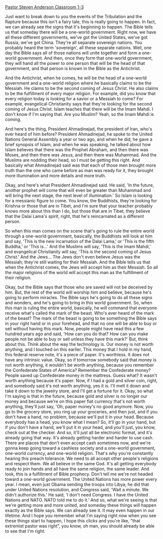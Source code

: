 [Pastor Steven Anderson Classroom 1-3](https://youtu.be/lv9nLVrDueY?t=3345)

Just want to break down to you the events of the Tribulation and the Rapture because this isn't a fairy tale, this is really going to happen. In fact, we can already see the signs that it's beginning to happen. The Bible tells us that someday there will be a one-world government. Right now, we have all these different governments, we've got the United States, we've got Russia, we've got China. They're all separate sovereign nations. You probably heard the term 'sovereign', all these separate nations. Well, one day the Bible says all of those nations will unite together and form a one-world government. And then, once they form that one-world government, they will hand all the power to one person that will be the head of that government, and that person is known in the Bible as the Antichrist.

And the Antichrist, when he comes, he will be the head of a one-world government and a one-world religion where he basically claims to be the Messiah. He claims to be the second coming of Jesus Christ. He also claims to be the fulfillment of every major religion. For example, did you know that every religion today is looking for a savior or a Messiah to come? For example, evangelical Christianity says that they're looking for the second coming of Jesus Christ. Islam teaches that there will be the Imam Mahdi. I don't know if I'm saying that. Are you Muslim? Yeah, so the Imam Mahdi is coming.

And here's the thing, President Ahmadinejad, the president of Iran, who's ever heard of him before? President Ahmadinejad, he spoke to the United Nations General Assembly a year or two ago, and when he did, he gave a brief synopsis of Islam, and when he was speaking, he talked about how Islam believes that there was the Prophet Abraham, and then there was Moses, and then there was Jesus, and then there was Muhammad. And the Muslims are nodding their head, so I must be getting this right. And basically what Ahmadinejad said was that each of those men brought more truth than the one who came before as man was ready for it, they brought more illumination and more details and more truth.

Okay, and here's what President Ahmadinejad said. He said, 'In the future, another prophet will come that will even be greater than Muhammad and will bring the next stage, the next level of illumination.' So Islam is looking for a messianic figure to come. You know, the Buddhists, they're looking for Krishna or those that are in Tibet, and I'm sure that your teacher probably knows more about this than I do, but those that are in Tibet, they believe that the Dalai Lama's spirit, right, that he's reincarnated as a different person.

So when this man comes on the scene that's going to rule the entire world through a one-world government, basically, the Buddhists will look at him and say, 'This is the new incarnation of the Dalai Lama,' or 'This is the fifth Buddha,' or 'This is…' And the Muslims will say, 'This is the Imam Mahdi,' and evangelical Christianity will say, 'This is the second coming of Jesus Christ.' And the Jews… The Jews don't even believe Jesus was the Messiah; they're still waiting for their Messiah. And the Bible tells us that when the Antichrist comes, the Jews will accept him as their Messiah. So all the major religions of the world will accept this man as the fulfillment of their religion.

Okay, but the Bible says that those who are saved will not be deceived by him. But, the rest of the world will worship him and believe, because he's going to perform miracles. The Bible says he's going to do all these signs and wonders, and he's going to bring in this world government. So, when this man is ruling the entire world, basically, he will command that everyone receive what's called the mark of the beast. Who's ever heard of the mark of the beast? The mark of the beast is going to be something the Bible says in your right hand or in your forehead, and that no one will be able to buy or sell without having this mark. Now, people might have read this a few hundred years ago and said, 'How can you do that? How can you make people not be able to buy or sell unless they have this mark?' But, think about this. Think about the way the technology is. Our money is not worth anything, and I touched on this earlier. This money that I hold in my hand, this federal reserve note, it's a piece of paper. It's worthless. It does not have any intrinsic value. Okay, so if tomorrow somebody said that money is not worth anything, it wouldn't be worth anything, because you remember the Confederate States of America? Remember the Confederate money? People saved up Confederate money in the mattress. Guess what? It wasn't worth anything because it's paper. Now, if I had a gold and silver coin, right, and somebody said it's not worth anything, yes it is. I'll melt it down and take it down to the jewelry store, and I'll get a fortune for it. Okay, so what I'm saying is that in the future, because gold and silver is no longer our money and because we're on this paper fiat currency that's not worth anything, they'll just say, 'Oh, paper money's no good anymore. Now, you go to the grocery store, you ring up your groceries, and then just, and if you don't have a hand, no problem, because we'll put it in your head. Because everybody has a head, you know what I mean? So, it'll go in your hand, but if you don't have a hand, we'll put it in your head, and you'll just, you know, check out at the checker. And so, it'll just all be electronic format, and it's already going that way. It's already getting harder and harder to use cash. There are places that don't even accept cash sometimes now, and we're gonna keep going toward a cashless society and a one-world government, one-world currency, and one-world religion. That's why you're constantly hearing this preach tolerance. We need to all accept other people's religions and respect them. We all believe in the same God. It's all getting everybody ready to join hands and all have the same religion, the same leader. And look, this is a fulfillment of Bible prophecy. Don't tell me we're not headed toward a one-world government. The United Nations has more power every year. I mean, even just Obama sending the troops into Libya, he did that under United Nations resolution, and Congress said, 'Wait a minute. We didn't authorize this.' He said, 'I don't need Congress. I have the United Nations and NATO. NATO told me to do it.' And so, what we're seeing is that we're getting more and more united, and someday these things will happen exactly as the Bible says. We can already see it. It may even happen in our lifetime. And I hope you remember what I'm saying right now when you see these things start to happen, I hope this clicks and you're like, "that extremist pastor was right", you know, oh man, you should already be able to see that I'm right.